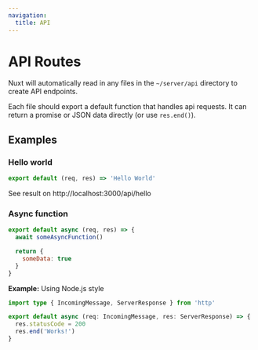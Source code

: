 ```yaml
---
navigation:
  title: API
---
```


# API Routes

Nuxt will automatically read in any files in the `~/server/api` directory to create API endpoints.

Each file should export a default function that handles api requests. It can return a promise or JSON data directly (or use `res.end()`).

## Examples

### Hello world

```js [server/api/hello.ts]
export default (req, res) => 'Hello World'
```

See result on http://localhost:3000/api/hello

### Async function

```js [server/api/async.ts]
export default async (req, res) => {
  await someAsyncFunction()

  return {
    someData: true
  }
}
```

**Example:** Using Node.js style

```ts [server/api/node.ts]
import type { IncomingMessage, ServerResponse } from 'http'

export default async (req: IncomingMessage, res: ServerResponse) => {
  res.statusCode = 200
  res.end('Works!')
}
```

